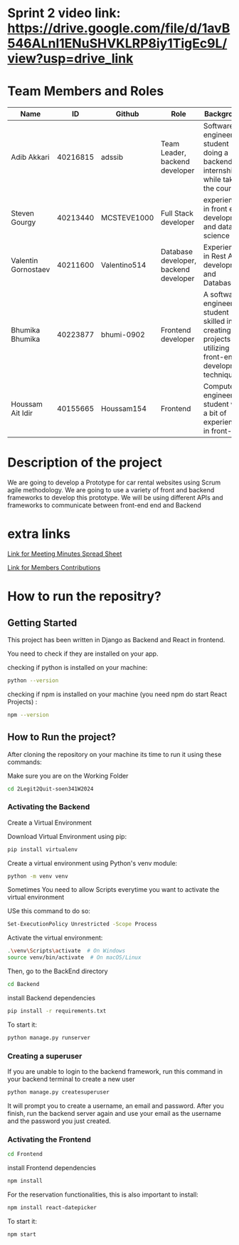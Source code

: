 # Sprint 2 video link: https://drive.google.com/file/d/1avB546ALnl1ENuSHVKLRP8iy1TigEc9L/view?usp=drive_link

# Team Members and Roles
Name | ID | Github | Role | Background
--- | --- | --- | --- | -- 
Adib Akkari | 40216815 | adssib | Team Leader, backend developer | Software engineer student doing a backend internship while taking the course 
Steven Gourgy | 40213440 | MCSTEVE1000 | Full Stack developer | experienced in front end development and data science
Valentin Gornostaev | 40211600 | Valentino514 |  Database developer, backend developer | Experience in Rest API development and Databases
Bhumika Bhumika | 40223877 | bhumi-0902 | Frontend developer | A software engineering student skilled in creating projects utilizing front-end development techniques.
Houssam Ait Idir | 40155665 | Houssam154 | Frontend  |Computer engineering student with a bit of experience in front-end


# Description of the project 
We are going to develop a Prototype for car rental websites using Scrum agile methodology. 
We are going to use a variety of front and backend frameworks to develop this prototype. We will be using different APIs and frameworks to communicate between front-end end and Backend 

# extra links
[Link for Meeting Minutes Spread Sheet](https://liveconcordia-my.sharepoint.com/:x:/g/personal/h_aitidi_live_concordia_ca/EZLWG--Jm5dPusCuZGsbBJkBjbDpXm2QouSt52PzoB9_5A?e=t7JhIi) 

[Link for Members Contributions](https://1drv.ms/x/s!ApXMEtybGLIPmQ2fBPMcKYCOQS1C?e=nM8m03)


# How to run the repositry?

## Getting Started

This project has been written in Django as Backend and React in frontend.

You need to check if they are installed on your app. 

checking if python is installed on your machine:
```bash
python --version
```

checking if npm is installed on your machine (you need npm do start React Projects) :
```bash
npm --version
```

## How to Run the project?

After cloning the repository on your machine its time to run it using these commands: 

Make sure you are on the Working Folder

```bash
cd 2Legit2Quit-soen341W2024
```

### Activating the Backend

Create a Virtual Environment

Download Virtual Environment using pip:

```bash
pip install virtualenv
```
Create a virtual environment using Python's venv module:

```bash
python -m venv venv
```

Sometimes You need to allow Scripts everytime you want to activate the virtual environment

USe this command to do so: 

```bash
Set-ExecutionPolicy Unrestricted -Scope Process
```

Activate the virtual environment:
```bash
.\venv\Scripts\activate  # On Windows
source venv/bin/activate  # On macOS/Linux
```

Then, go to the BackEnd directory

```bash
cd Backend
```

install Backend dependencies 

```bash
pip install -r requirements.txt
```
To start it: 

```bash
python manage.py runserver
```
### Creating a superuser

If you are unable to login to the backend framework, run this command in your backend terminal to create a new user

```bash
python manage.py createsuperuser
```
It will prompt you to create a username, an email and password. After you finish, run the backend server again and use your email as the username and the password you just created.

### Activating the Frontend

```bash
cd Frontend
```

install Frontend dependencies 

```bash 
npm install 
```

For the reservation functionalities, this is also important to install:
```bash
npm install react-datepicker 
```
To start it: 

```bash
npm start
```
